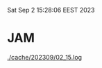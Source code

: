 Sat Sep  2 15:28:06 EEST 2023
# JAM
<a href='./cache/202309/02_15.log'>./cache/202309/02_15.log</a>
